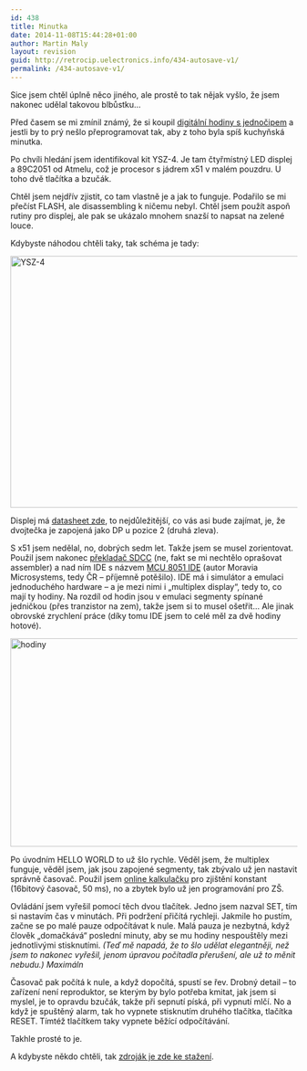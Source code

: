```yaml
---
id: 438
title: Minutka
date: 2014-11-08T15:44:28+01:00
author: Martin Maly
layout: revision
guid: http://retrocip.uelectronics.info/434-autosave-v1/
permalink: /434-autosave-v1/
---
```

Sice jsem chtěl úplně něco jiného, ale prostě to tak nějak vyšlo, že jsem nakonec udělal takovou blbůstku&#8230;

<!--more-->

Před časem se mi zmínil známý, že si koupil [digitální hodiny s jednočipem](http://rover.ebay.com/rover/1/711-53200-19255-0/1?icep_ff3=9&pub=5575085282&toolid=10001&campid=5337564113&customid=&icep_uq=C51+4+Bits+Digital+LED+Electronic+Clock&icep_sellerId=&icep_ex_kw=&icep_sortBy=12&icep_catId=175745&icep_minPrice=&icep_maxPrice=&ipn=psmain&icep_vectorid=229466&kwid=902099&mtid=824&kw=lg) a jestli by to prý nešlo přeprogramovat tak, aby z toho byla spíš kuchyňská minutka.

Po chvíli hledání jsem identifikoval kit YSZ-4. Je tam čtyřmístný LED displej a 89C2051 od Atmelu, což je procesor s jádrem x51 v malém pouzdru. U toho dvě tlačítka a bzučák.

Chtěl jsem nejdřív zjistit, co tam vlastně je a jak to funguje. Podařilo se mi přečíst FLASH, ale disassembling k ničemu nebyl. Chtěl jsem použít aspoň rutiny pro displej, ale pak se ukázalo mnohem snazší to napsat na zelené louce.

Kdybyste náhodou chtěli taky, tak schéma je tady:

<img loading="lazy" class="aligncenter size-medium wp-image-435" src="http://retrocip.uelectronics.info/wp-content/uploads/sites/6/2014/11/pafnuc-schema-650x441.png" alt="YSZ-4" width="650" height="441" srcset="https://retrocip.cz/wp-content/uploads/sites/6/2014/11/pafnuc-schema-650x441.png 650w, https://retrocip.cz/wp-content/uploads/sites/6/2014/11/pafnuc-schema.png 654w" sizes="(max-width: 650px) 100vw, 650px" /> 

Displej má [datasheet zde](http://www.kz68.com/detail/2891/20130916/2Y11642681.html), to nejdůležitější, co vás asi bude zajímat, je, že dvojtečka je zapojená jako DP u pozice 2 (druhá zleva).

S x51 jsem nedělal, no, dobrých sedm let. Takže jsem se musel zorientovat. Použil jsem nakonec [překladač SDCC](http://sdcc.sourceforge.net/) (ne, fakt se mi nechtělo oprašovat assembler) a nad ním IDE s názvem [MCU 8051 IDE](http://www.moravia-microsystems.com/mcu-8051-ide/) (autor Moravia Microsystems, tedy ČR &#8211; příjemně potěšilo). IDE má i simulátor a emulaci jednoduchého hardware &#8211; a je mezi nimi i &#8222;multiplex display&#8220;, tedy to, co mají ty hodiny. Na rozdíl od hodin jsou v emulaci segmenty spínané jedničkou (přes tranzistor na zem), takže jsem si to musel ošetřit&#8230; Ale jinak obrovské zrychlení práce (díky tomu IDE jsem to celé měl za dvě hodiny hotové).

<img loading="lazy" class="aligncenter size-medium wp-image-436" src="http://retrocip.uelectronics.info/wp-content/uploads/sites/6/2014/11/hodiny-650x365.jpg" alt="hodiny" width="650" height="365" srcset="https://retrocip.cz/wp-content/uploads/sites/6/2014/11/hodiny-650x365.jpg 650w, https://retrocip.cz/wp-content/uploads/sites/6/2014/11/hodiny.jpg 800w" sizes="(max-width: 650px) 100vw, 650px" /> 

Po úvodním HELLO WORLD to už šlo rychle. Věděl jsem, že multiplex funguje, věděl jsem, jak jsou zapojené segmenty, tak zbývalo už jen nastavit správně časovač. Použil jsem [online kalkulačku](https://www.easycalculation.com/engineering/electrical/uc-time-delay.php) pro zjištění konstant (16bitový časovač, 50 ms), no a zbytek bylo už jen programování pro ZŠ.

Ovládání jsem vyřešil pomocí těch dvou tlačítek. Jedno jsem nazval SET, tím si nastavím čas v minutách. Při podržení přičítá rychleji. Jakmile ho pustím, začne se po malé pauze odpočítávat k nule. Malá pauza je nezbytná, když člověk &#8222;domačkává&#8220; poslední minuty, aby se mu hodiny nespouštěly mezi jednotlivými stisknutími. _(Teď mě napadá, že to šlo udělat elegantněji, než jsem to nakonec vyřešil, jenom úpravou počítadla přerušení, ale už to měnit nebudu.) Maximáln_



Časovač pak počítá k nule, a když dopočítá, spustí se řev. Drobný detail &#8211; to zařízení není reproduktor, se kterým by bylo potřeba kmitat, jak jsem si myslel, je to opravdu bzučák, takže při sepnutí píská, při vypnutí mlčí. No a když je spuštěný alarm, tak ho vypnete stisknutím druhého tlačítka, tlačítka RESET. Tímtéž tlačítkem taky vypnete běžící odpočítávání.

  
Takhle prosté to je.

A kdybyste někdo chtěli, tak [zdroják je zde ke stažení](https://github.com/maly/51clock).